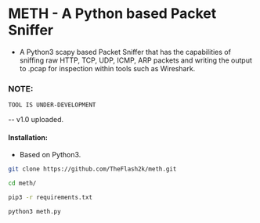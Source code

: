 # METH - A Python based Packet Sniffer

- A Python3 scapy based Packet Sniffer that has the capabilities of sniffing raw HTTP, TCP, UDP, ICMP, ARP packets and writing the output to .pcap for inspection within tools such as Wireshark.

### NOTE:
```
TOOL IS UNDER-DEVELOPMENT
```

-- v1.0 uploaded.
#### Installation:
- Based on Python3.
```bash
git clone https://github.com/TheFlash2k/meth.git
```

```bash
cd meth/
```
```bash
pip3 -r requirements.txt
```

```bash
python3 meth.py
```
